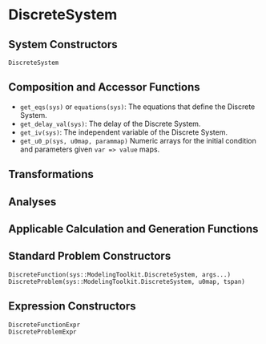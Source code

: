 # DiscreteSystem

## System Constructors

```@docs
DiscreteSystem
```

## Composition and Accessor Functions

  - `get_eqs(sys)` or `equations(sys)`: The equations that define the Discrete System.
  - `get_delay_val(sys)`: The delay of the Discrete System.
  - `get_iv(sys)`: The independent variable of the Discrete System.
  - `get_u0_p(sys, u0map, parammap)` Numeric arrays for the initial condition and parameters given `var => value` maps.

## Transformations

## Analyses

## Applicable Calculation and Generation Functions

## Standard Problem Constructors

```@docs
DiscreteFunction(sys::ModelingToolkit.DiscreteSystem, args...)
DiscreteProblem(sys::ModelingToolkit.DiscreteSystem, u0map, tspan)
```

## Expression Constructors

```@docs
DiscreteFunctionExpr
DiscreteProblemExpr
```
